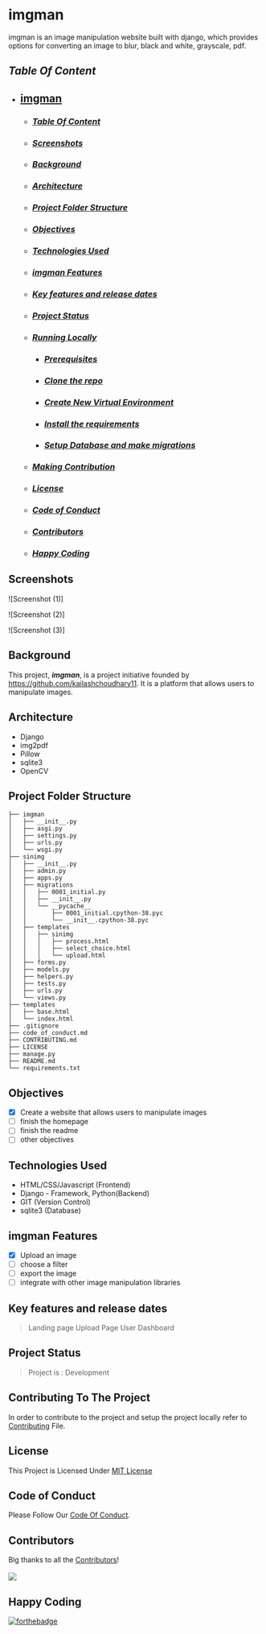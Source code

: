 # imgman

imgman is an image manipulation website built with django, which provides options for converting an image to blur, black and white, grayscale, pdf.

## ***Table Of Content***

- ## [**imgman**](#imgman)
  - ### [*Table Of Content*](#table-of-content)
  - ### [*Screenshots*](#screenshots)
  - ### [*Background*](#background)
  - ### [*Architecture*](#architecture)
  - ### [*Project Folder Structure*](#project-folder-structure)
  - ### [*Objectives*](#objectives)
  - ### [*Technologies Used*](#technologies-used)
  - ### [*imgman Features*](#imgman-features)
  - ### [*Key features and release dates*](#key-features-and-release-dates)
  - ### [*Project Status*](#project-status)
  - ### [*Running Locally*](#running-locally)
    - ### [*Prerequisites*](#prerequisites)
    - ### [*Clone the repo*](#clone-the-repo)
    - ### [***Create New Virtual Environment***](#create-new-virtual-environment)
    - ### [*Install the requirements*](#install-the-requirements)
    - ### [*Setup Database and make migrations*](#setup-database-and-make-migrations)
  - ### [***Making Contribution***](#making-contribution)
  - ### [*License*](#license)
  - ### [*Code of Conduct*](#code-of-conduct)
  - ### [*Contributors*](#contributors)
  - ### [***Happy Coding***](#happy-coding)

## Screenshots

![Screenshot (1)]

![Screenshot (2)]

![Screenshot (3)]

## Background

This project, ***imgman***, is a project initiative founded by <https://github.com/kailashchoudhary11>. It is a platform that allows users to manipulate images.

## Architecture

- Django
- img2pdf
- Pillow
- sqlite3
- OpenCV

## Project Folder Structure

```imgman
├── imgman
│   ├── __init__.py
│   ├── asgi.py
│   ├── settings.py
│   ├── urls.py
│   └── wsgi.py
├── sinimg
│   ├── __init__.py
│   ├── admin.py
│   ├── apps.py
│   ├── migrations
│   │   ├── 0001_initial.py
│   │   ├── __init__.py
│   │   └── __pycache__
│   │       ├── 0001_initial.cpython-38.pyc
│   │       └── __init__.cpython-38.pyc
│   ├── templates
│   │   ├── sinimg
│   │   │   ├── process.html
│   │   │   ├── select_choice.html
│   │   │   └── upload.html
│   ├── forms.py
│   ├── models.py
│   ├── helpers.py
│   ├── tests.py
│   ├── urls.py
│   └── views.py
├── templates
│   ├── base.html
│   └── index.html
├── .gitignore
├── code_of_conduct.md
├── CONTRIBUTING.md
├── LICENSE
├── manage.py
├── README.md
└── requirements.txt
```

## Objectives

- [x] Create a website that allows users to manipulate images
- [ ] finish the homepage
- [ ] finish the readme
- [ ] other objectives

## Technologies Used

- HTML/CSS/Javascript (Frontend)
- Django - Framework, Python(Backend)
- GIT (Version Control)
- sqlite3 (Database)

## imgman Features

- [x] Upload an image
- [ ] choose a filter
- [ ] export the image
- [ ] integrate with other image manipulation libraries

## Key features and release dates

> Landing page
> Upload Page
> User Dashboard

## Project Status

> Project is : Development

## Contributing To The Project

In order to contribute to the project and setup the project locally refer to [Contributing](CONTRIBUTING.md) File.


## License
This Project is Licensed Under [MIT License](LICENSE.md)

## Code of Conduct

Please Follow Our [Code Of Conduct](CODE_OF_CONDUCT.md).

## Contributors

Big thanks to all the [Contributors](https://github.com/kailashchoudhary11/imgman/graphs/contributors)!
<br>
<br>
<a href="https://github.com/kailashchoudhary11/imgman/graphs/contributors">
  <img src="https://contrib.rocks/image?repo=kailashchoudhary11/imgman" />
</a>


## Happy Coding
[![forthebadge](https://forthebadge.com/images/badges/built-with-love.svg)](https://forthebadge.com)
